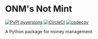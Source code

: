 # ONM's Not Mint

[![PyPI pyversions](https://img.shields.io/pypi/pyversions/gilp.svg)](https://pypi.python.org/pypi/onm/)
[![CircleCI](https://dl.circleci.com/status-badge/img/gh/henryrobbins/onm/tree/master.svg?style=shield)](https://dl.circleci.com/status-badge/redirect/gh/henryrobbins/onm/tree/master)
[![codecov](https://codecov.io/gh/henryrobbins/onm/branch/master/graph/badge.svg?token=MWSUYRUTFF)](https://codecov.io/gh/henryrobbins/onm)

A Python package for money management.


